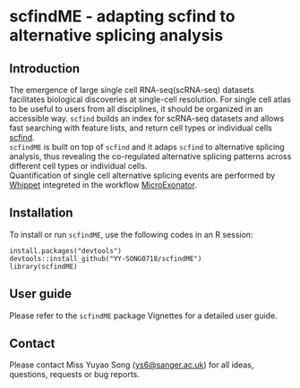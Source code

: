 # scfindME - adapting scfind to alternative splicing analysis

## Introduction
The emergence of large single cell RNA-seq(scRNA-seq) datasets facilitates biological discoveries at single-cell resolution. For single cell atlas to be useful to users from all disciplines, it should be organized in an accessible way. `scfind` builds an index for scRNA-seq datasets and allows fast searching with feature lists, and return cell types or individual cells [scfind](https://github.com/hemberg-lab/scfind).  
`scfindME` is built on top of `scfind` and it adaps `scfind` to alternative splicing analysis, thus revealing the co-regulated alternative splicing patterns across different cell types or individual cells.  
Quantification of single cell alternative splicing events are performed by [Whippet](https://github.com/timbitz/Whippet.jl) integreted in the workflow [MicroExonator](https://github.com/hemberg-lab/MicroExonator).

## Installation
To install or run `scfindME`, use the following codes in an R session:
```
install.packages("devtools")
devtools::install_github("YY-SONG0718/scfindME")
library(scfindME)
```
## User guide
Please refer to the `scfindME` package Vignettes for a detailed user guide.

## Contact
Please contact Miss Yuyao Song (ys6@sanger.ac.uk) for all ideas, questions, requests or bug reports.
